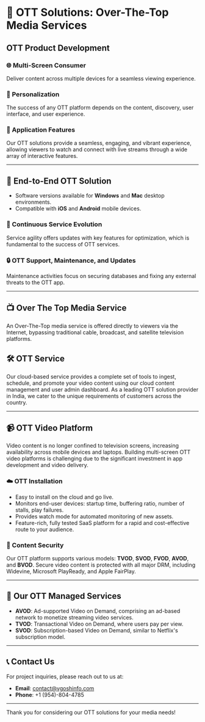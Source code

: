 # 🎥 OTT Solutions: Over-The-Top Media Services

## OTT Product Development

### 🌐 Multi-Screen Consumer
Deliver content across multiple devices for a seamless viewing experience.

### 🎯 Personalization
The success of any OTT platform depends on the content, discovery, user interface, and user experience.

### 🌟 Application Features
Our OTT solutions provide a seamless, engaging, and vibrant experience, allowing viewers to watch and connect with live streams through a wide array of interactive features.

---

## 🔧 End-to-End OTT Solution
- Software versions available for **Windows** and **Mac** desktop environments.
- Compatible with **iOS** and **Android** mobile devices.

### 🚀 Continuous Service Evolution
Service agility offers updates with key features for optimization, which is fundamental to the success of OTT services.

### 🔒 OTT Support, Maintenance, and Updates
Maintenance activities focus on securing databases and fixing any external threats to the OTT app.

---

## 📺 Over The Top Media Service
An Over-The-Top media service is offered directly to viewers via the Internet, bypassing traditional cable, broadcast, and satellite television platforms.

## 🛠️ OTT Service
Our cloud-based service provides a complete set of tools to ingest, schedule, and promote your video content using our cloud content management and user admin dashboard. As a leading OTT solution provider in India, we cater to the unique requirements of customers across the country.

---

## 📹 OTT Video Platform
Video content is no longer confined to television screens, increasing availability across mobile devices and laptops. Building multi-screen OTT video platforms is challenging due to the significant investment in app development and video delivery.

### ☁️ OTT Installation
- Easy to install on the cloud and go live.
- Monitors end-user devices: startup time, buffering ratio, number of stalls, play failures.
- Provides watch mode for automated monitoring of new assets.
- Feature-rich, fully tested SaaS platform for a rapid and cost-effective route to your audience.

### 🔑 Content Security
Our OTT platform supports various models: **TVOD**, **SVOD**, **FVOD**, **AVOD**, and **BVOD**. Secure video content is protected with all major DRM, including Widevine, Microsoft PlayReady, and Apple FairPlay.

---

## 💼 Our OTT Managed Services
- **AVOD**: Ad-supported Video on Demand, comprising an ad-based network to monetize streaming video services.
- **TVOD**: Transactional Video on Demand, where users pay per view.
- **SVOD**: Subscription-based Video on Demand, similar to Netflix's subscription model.

---

## 📞 Contact Us
For project inquiries, please reach out to us at:
- **Email**: [contact@vgoshinfo.com](mailto:contact@vgoshinfo.com)
- **Phone**: +1 (954)-804-4785

---

Thank you for considering our OTT solutions for your media needs!
